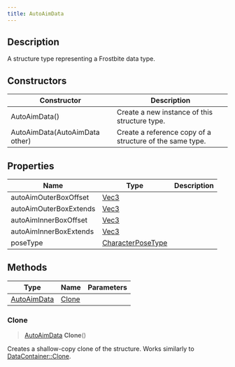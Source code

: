 ```yaml
---
title: AutoAimData
---
```

## Description

A structure type representing a Frostbite data type.

## Constructors

| Constructor                    | Description                                              |
| ------------------------------ | -------------------------------------------------------- |
| AutoAimData()                  | Create a new instance of this structure type.            |
| AutoAimData(AutoAimData other) | Create a reference copy of a structure of the same type. |

## Properties

| Name                   | Type                                   | Description |
| ---------------------- | -------------------------------------- | ----------- |
| autoAimOuterBoxOffset  | [Vec3](/vext/ref/shared/class/vec3)      |             |
| autoAimOuterBoxExtends | [Vec3](/vext/ref/shared/class/vec3)      |             |
| autoAimInnerBoxOffset  | [Vec3](/vext/ref/shared/class/vec3)      |             |
| autoAimInnerBoxExtends | [Vec3](/vext/ref/shared/class/vec3)      |             |
| poseType               | [CharacterPoseType](/vext/ref/fb/characterposetype/) |             |

## Methods

| Type                       | Name            | Parameters |
| -------------------------- | --------------- | ---------- |
| [AutoAimData](/vext/ref/fb/autoaimdata/) | [Clone](#clone) |            |

### Clone

> [AutoAimData](/vext/ref/fb/autoaimdata/) **Clone**()

Creates a shallow-copy clone of the structure. Works similarly to [DataContainer::Clone](/vext/ref/shared/class/datacontainer#clone).
